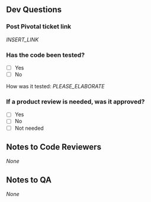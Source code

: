 ## Dev Questions
### Post Pivotal ticket link
<!--- If there is no pivotal ticket, create one and post the link -->

_INSERT_LINK_

### Has the code been tested?
<!--- Put an `x` in the box that applies -->

- [ ] Yes
- [ ] No

<!--- Please note how the code was tested, and why you're confident that that testing was sufficient. One or two sentences should be enough. -->
How was it tested: _PLEASE_ELABORATE_

### If a product review is needed, was it approved?
<!--- Put an `x` in the box that applies -->

- [ ] Yes
- [ ] No
- [ ] Not needed

## Notes to Code Reviewers

_None_

## Notes to QA

_None_
